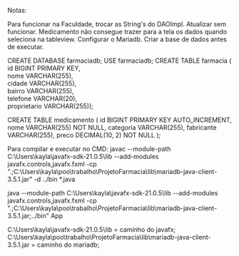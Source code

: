 Notas: 

Para funcionar na Faculdade, trocar as String's do DAOImpl. 
Atualizar sem funcionar. 
Medicamento não consegue trazer para a tela os dados quando seleciona na tableview. 
Configurar o Mariadb. 
Criar a base de dados antes de executar. 

CREATE DATABASE farmaciadb; 
USE farmaciadb;
CREATE TABLE farmacia (    
        id BIGINT PRIMARY KEY,    
        nome VARCHAR(255),    
        cidade VARCHAR(255),    
        bairro VARCHAR(255),    
        telefone VARCHAR(20),    
        proprietario VARCHAR(255));
    
CREATE TABLE medicamento (
         id BIGINT PRIMARY KEY AUTO_INCREMENT,
         nome VARCHAR(255) NOT NULL,
         categoria VARCHAR(255),
         fabricante VARCHAR(255),
         preco DECIMAL(10, 2) NOT NULL
     ); 

Para compilar e executar no CMD: 
javac --module-path C:\Users\kayla\javafx-sdk-21.0.5\lib --add-modules javafx.controls,javafx.fxml -cp ".;C:\Users\kayla\poo\trabalho\ProjetoFarmacia\lib\mariadb-java-client-3.5.1.jar" -d ../bin *.java

java --module-path C:\Users\kayla\javafx-sdk-21.0.5\lib --add-modules javafx.controls,javafx.fxml -cp ".;C:\Users\kayla\poo\trabalho\ProjetoFarmacia\lib\mariadb-java-client-3.5.1.jar;../bin" App

C:\Users\kayla\javafx-sdk-21.0.5\lib = caminho do javafx; 
C:\Users\kayla\poo\trabalho\ProjetoFarmacia\lib\mariadb-java-client-3.5.1.jar = caminho do mariadb; 